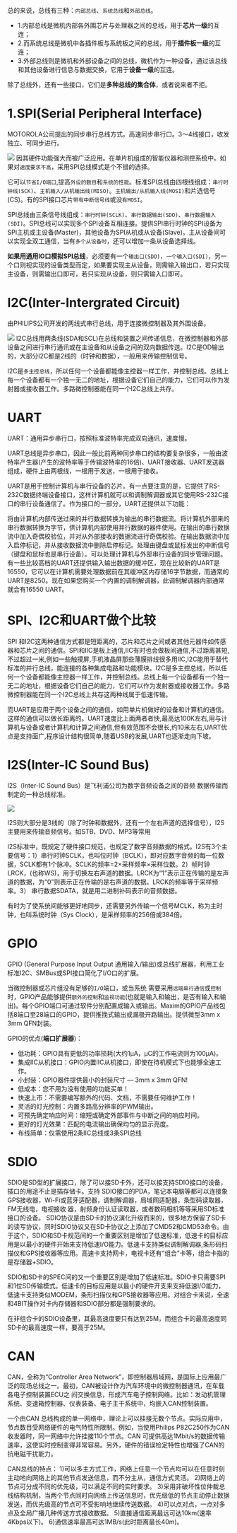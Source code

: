 总的来说，总线有三种：`内部总线`、`系统总线`和`外部总线`。

* 1.内部总线是微机内部各外围芯片与处理器之间的总线，用于**芯片一级**的互连；
* 2.而系统总线是微机中各插件板与系统板之间的总线，用于**插件板一级**的互连；
* 3.外部总线则是微机和外部设备之间的总线，微机作为一种设备，通过该总线和其他设备进行信息与数据交换，它用于**设备一级**的互连。

除了总线外，还有一些接口，它们是**多种总线的集合体**，或者说来者不拒。

# 1.SPI(Serial Peripheral Interface)
MOTOROLA公司提出的同步串行总线方式。高速同步串行口。3～4线接口，收发独立、可同步进行。

![](image/spi.jpg)
因其硬件功能强大而被广泛应用。在单片机组成的智能仪器和测控系统中。如果对`速度要求不高`，采用SPI总线模式是个不错的选择。

它可以`节省I/O端口`,提高`外设的数目`和`系统的性能`。标准SPI总线由四根线组成：`串行时钟线(SCK)`、`主机输入/从机输出线(MISO)`。`主机输出/从机输入线(MOSI)`和片选信号(CS)。有的SPI接口芯片`带有中断信号线`或没`有MOSI`。

SPI总线由三条信号线组成：`串行时钟(SCLK)`、`串行数据输出(SDO)`、`串行数据输入(SDI)`。SPI总线可以实现多个SPI设备互相连接。提供SPI串行时钟的SPI设备为SPI主机或主设备(Master)，其他设备为SPI从机或从设备(Slave)。主从设备间可以实现全双工通信，当有`多个从设备时`，还可以增加一条从设备选择线。

**如果用通用IO口模拟SPI总线**，必须要有一个`输出口(SDO)`，`一个输入口(SDI)`，另一个口则视实现的设备类型而定，如果要实现主从设备，则需输入输出口，若只实现主设备，则需输出口即可，若只实现从设备，则只需输入口即可。

# I2C(Inter-Intergrated Circuit)
由PHILIPS公司开发的两线式串行总线，用于连接微控制器及其外围设备。

![](image/i2c.jpg)
I2C总线用两条线(SDA和SCL)在总线和装置之间传递信息，在微控制器和外部设备之间进行串行通讯或在主设备和从设备之间的双向数据传送。I2C是OD输出的，大部分I2C都是2线的（时钟和数据），一般用来传输控制信号。

I2C是`多主控总线`，所以任何一个设备都能像主控器一样工作，并控制总线。总线上每一个设备都有一个独一无二的地址，根据设备它们自己的能力，它们可以作为发射器或接收器工作。多路微控制器能在同一个I2C总线上共存。

# UART
UART：通用异步串行口，按照标准波特率完成双向通讯，速度慢。

UART总线是异步串口，因此一般比前两种同步串口的结构要复杂很多，一般由波特率产生器(产生的波特率等于传输波特率的16倍)、UART接收器、UART发送器组成，硬件上由两根线，一根用于发送，一根用于接收。

UART是用于控制计算机与串行设备的芯片。有一点要注意的是，它提供了RS-232C数据终端设备接口，这样计算机就可以和调制解调器或其它使用RS-232C接口的串行设备通信了。作为接口的一部分，UART还提供以下功能：

将由计算机内部传送过来的并行数据转换为输出的串行数据流。将计算机外部来的串行数据转换为字节，供计算机内部使用并行数据的器件使用。在输出的串行数据流中加入奇偶校验位，并对从外部接收的数据流进行奇偶校验。在输出数据流中加入启停标记，并从接收数据流中删除启停标记。处理由键盘或鼠标发出的中断信号（键盘和鼠标也是串行设备）。可以处理计算机与外部串行设备的同步管理问题。有一些比较高档的UART还提供输入输出数据的缓冲区，现在比较新的UART是16550，它可以在计算机需要处理数据前在其缓冲区内存储16字节数据，而通常的UART是8250。现在如果您购买一个内置的调制解调器，此调制解调器内部通常就会有16550 UART。

# SPI、I2C和UART做个比较
SPI 和I2C这两种通信方式都是短距离的，芯片和芯片之间或者其他元器件如传感器和芯片之间的通信。SPI和IIC是板上通信,IIC有时也会做板间通信,不过距离甚短,不过超过一米,例如一些触摸屏,手机液晶屏那些薄膜排线很多用IIC,I2C能用于替代标准的并行总线，能连接的各种集成电路和功能模块。I2C是多主控总线，所以任何一个设备都能像主控器一样工作，并控制总线。总线上每一个设备都有一个独一无二的地址，根据设备它们自己的能力，它们可以作为发射器或接收器工作。多路微控制器能在同一个I2C总线上共存这两种线属于低速传输。

而UART是应用于两个设备之间的通信，如用单片机做好的设备和计算机的通信。这样的通信可以做长距离的。UART速度比上面两者者快,最高达100K左右,用与计算机与设备或者计算机和计算之间通信,但有效范围不会很长,约10米左右,UART优点是支持面广,程序设计结构很简单,随着USB的发展,UART也逐渐走向下坡。

# I2S(Inter-IC Sound Bus)
I2S（Inter-IC Sound Bus）是飞利浦公司为数字音频设备之间的音频 数据传输而制定的一种总线标准。

![](image/9207_172123442.jpg)

I2S则大部分是3线的（除了时钟和数据外，还有一个左右声道的选择信号），I2S主要用来传输音频信号。如STB、DVD、MP3等常用

I2S标准中，既规定了硬件接口规范，也规定了数字音频数据的格式。I2S有3个主要信号：1）串行时钟SCLK，也叫位时钟（BCLK），即对应数字音频的每一位数据，SCLK都有1个脉冲。SCLK的频率=2×采样频率×采样位数。2）帧时钟LRCK，(也称WS)，用于切换左右声道的数据。LRCK为“1”表示正在传输的是左声道的数据，为“0”则表示正在传输的是右声道的数据。LRCK的频率等于采样频率。3） 串行数据SDATA，就是用二进制补码表示的音频数据。

有时为了使系统间能够更好地同步，还需要另外传输一个信号MCLK，称为主时钟，也叫系统时钟（Sys Clock），是采样频率的256倍或384倍。

# GPIO
GPIO (General Purpose Input Output 通用输入/输出)或总线扩展器，利用工业标准I2C、SMBus或SPI接口简化了I/O口的扩展。

当微控制器或芯片组没有足够的`I/O`端口，或当系统 需要采用`远端串行通信`或`控制`时，GPIO产品能够提供`额外的控制`和`监视功能`(也就是输入和输出，是否有输入和输出)。每个GPIO端口可通过软件分别配置成输入或输出。Maxim的GPIO产品线包括8端口至28端口的GPIO，提供推挽式输出或漏极开路输出。提供微型3mm x 3mm QFN封装。

GPIO的优点(**端口扩展器**)：

* 低功耗：GPIO具有更低的功率损耗(大约1μA，μC的工作电流则为100μA)。
* 集成IIC从机接口：GPIO内置IIC从机接口，即使在待机模式下也能够全速工作。
* 小封装：GPIO器件提供最小的封装尺寸 ― 3mm x 3mm QFN!
* 低成本：您不用为没有使用的功能买单！
* 快速上市：不需要编写额外的代码、文档，不需要任何维护工作！
* 灵活的灯光控制：内置多路高分辨率的PWM输出。
* 可预先确定响应时间：缩短或确定外部事件与中断之间的响应时间。
* 更好的灯光效果：匹配的电流输出确保均匀的显示亮度。
* 布线简单：仅需使用2条IIC总线或3条SPI总线

# SDIO

SDIO是SD型的扩展接口，除了可以接SD卡外，还可以接支持SDIO接口的设备，插口的用途不止是插存储卡。支持 SDIO接口的PDA，笔记本电脑等都可以连接象GPS接收器，Wi-Fi或蓝牙适配器，调制解调器，局域网适配器，条型码读取器，FM无线电，电视接收 器，射频身份认证读取器，或者数码相机等等采用SD标准接口的设备。
SDIO协议是由SD卡的协议演化升级而来的，很多地方保留了SD卡的读写协议，同时SDIO协议又在SD卡协议之上添加了CMD52和CMD53命令。由于这个，SDIO和SD卡规范间的一个重要区别是增加了低速标准，低速卡的目标应用是以最小的硬件开始来支持低速I/O能力。低速卡支持类似调制解调器,条形码扫描仪和GPS接收器等应用。高速卡支持网卡，电视卡还有“组合”卡等，组合卡指的是存储器+SDIO。

SDIO和SD卡的SPEC间的又一个重要区别是增加了低速标准。SDIO卡只需要SPI和1位SD传输模式。低速卡的目标应用是以最小的硬件开支来支持低速I/O能力，低速卡支持类似MODEM，条形扫描仪和GPS接收器等应用。对组合卡来说，全速和4BIT操作对卡内存储器和SDIO部分都是强制要求的。

在非组合卡的SDIO设备里，其最高速度要只有达到25M，而组合卡的最高速度同SD卡的最高速度一样，要高于25M。

# CAN
CAN，全称为“Controller Area Network”，即控制器局域网，是国际上应用最广泛的现场总线之一。最初，CAN被设计作为汽车环境中的微控制器通讯，在车载各电子控制装置ECU之 间交换信息，形成汽车电子控制网络。比如：发动机管理系统、变速箱控制器、仪表装备、电子主干系统中，均嵌入CAN控制装置。

一个由CAN 总线构成的单一网络中，理论上可以挂接无数个节点。实际应用中，节点数目受网络硬件的电气特性所限制。例如，当使用Philips P82C250作为CAN收发器时，同一网络中允许挂接110个节点。CAN 可提供高达1Mbit/s的数据传输速率，这使实时控制变得非常容易。另外，硬件的错误检定特性也增强了CAN的抗电磁干扰能力。

CAN总线的特点：
1)可以多主方式工作，网络上任意一个节点均可以在任意时刻主动地向网络上的其他节点发送信息，而不分主从，通信方式灵活。
2)网络上的节点可分成不同的优先级，可以满足不同的实时要求。
3)采用非破坏性位仲裁总线结构机制，当两个节点同时向网络上传送信息时，优先级低的节点主动停止数据发送，而优先级高的节点可不受影响地继续传送数据。
4)可以点对点，一点对多点及全局广播几种传送方式接收数据。
5)直接通信距离最远可达10km(速率4Kbps以下)。
6)通信速率最高可达1MB/s(此时距离最长40m)。